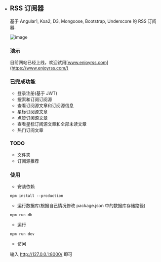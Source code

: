- ## RSS 订阅器

  基于 Angular1, Koa2, D3, Mongoose, Bootstrap, Underscore 的 RSS 订阅器.

  ![image](https://raw.githubusercontent.com/ruiming/rss/master/public/img/preview.png)

  ### 演示

  目前网站已经上线，欢迎试用[www.enjoyrss.com](https://www.enjoyrss.com/)

  ### 已完成功能

  - 登录注册(基于 JWT)
  - 搜索和订阅订阅源
  - 查看订阅源文章和订阅源信息
  - 星标订阅源文章
  - 点赞订阅源文章
  - 查看星标订阅源文章和全部未读文章
  - 热门订阅文章

  ### TODO

  - 文件夹
  - 订阅源推荐

  ### 使用

  - 安装依赖

  ```
  npm install --production
  ```

  - 运行数据库(根据自己情况修改 package.json 中的数据库存储路径)

  ```
  npm run db
  ```

  - 运行

  ```
  npm run dev
  ```

  - 访问

  输入 http://127.0.0.1:8000/ 即可

